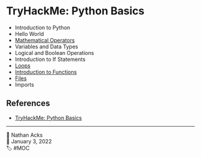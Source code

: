 # TryHackMe: Python Basics

* Introduction to Python
* Hello World
* [Mathematical Operators](../log/2022-01-30-tryhackme-web-fundamentals-and-supplements.md)
* Variables and Data Types
* Logical and Boolean Operations
* Introduction to If Statements
* [Loops](../log/2022-01-30-tryhackme-web-fundamentals-and-supplements.md)
* [Introduction to Functions](../log/2022-01-30-tryhackme-web-fundamentals-and-supplements.md)
* [Files](../log/2022-01-30-tryhackme-web-fundamentals-and-supplements.md)
* Imports

## References

* [TryHackMe: Python Basics](https://tryhackme.com/room/pythonbasics)

- - - -

<span aria-hidden="true">👤</span> Nathan Acks  
<span aria-hidden="true">📅</span> January 3, 2022  
<span aria-hidden="true">🏷️</span> #MOC
